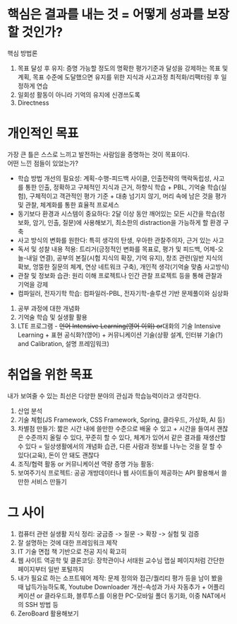 # 핵심은 결과를 내는 것 = 어떻게 성과를 보장할 것인가?
핵심 방법론
1. 목표 달성 후 유지: 증명 가능할 정도의 명확한 평가기준과 달성을 강제하는 목표 및 계획, 목표 수준에 도달했으면 유지를 위한 지식과 사고과정 최적화/리팩터링 후 일정하게 연습
2. 일회성 활동이 아니라 기억의 유지에 신경쓰도록
3. Directness

# 개인적인 목표
가장 큰 틀은 스스로 느끼고 발전하는 사람임을 증명하는 것이 목표이다.  
어떤 느낀 점들이 있었는가?
- 학습 방법 개선의 필요성: 계획-수행-피드백 사이클, 인출전략의 맥락독립성, 사고를 통한 인출, 정확하고 구체적인 지식과 근거, 하향식 학습 + PBL, 기억술 학습(실험), 구체적이고 객관적인 평가 기준 + 대충 넘기지 않기, 머리 속에 남은 것을 평가 및 관찰, 체계화를 통한 효율적 프로세스
- 동기보다 환경과 시스템이 중요하다: 2달 이상 동안 깨어있는 모든 시간을 학습(정보화, 암기, 인출, 질문)에 사용해보기, 최소한의 distraction을 가능하게 할 환경 구축
- 사고 방식의 변화를 원한다: 특히 생각의 탄생, 우아한 관찰주의자, 근거 있는 사고
- 독서 및 성찰 내용 적용: 트리거(긍정적인 변화를 목표로, 평가 및 피드백, 어제-오늘-내일 연결), 공부의 본질(시험 지식의 확장, 기억 유지), 창조 관련(일반 지식의 확보, 엉뚱한 질문의 체계, 연상 네트워크 구축), 개인적 생각(기억술 맞춤 사고방식)
- 관찰 및 정보화 습관: 원리 이해 프로젝트나 인간 관찰 프로젝트 등을 통해 관찰과 기억을 강제
- 컴파일러, 전자기학 학습: 컴파일러-PBL, 전자기학-솔루션 기반 문제풀이와 심상화

1. 공부 과정에 대한 개념화
2. 기억술 학습 및 실생활 활용
3. LTE 프로그램 - ~~언어 Intensive Learning(영어 이외) or~~대화의 기술 Intensive Learning + 표현 공식화?(영어) + 커뮤니케이션 기술(상황 설계, 인터뷰 기술(?) and Calibration, 설명 프레임워크)

# 취업을 위한 목표
내가 보여줄 수 있는 최선은 다양한 분야의 관심과 학습능력이라고 생각한다.
1. 산업 분석
2. 기술 체험(JS Framework, CSS Framework, Spring, 클라우드, 가상화, AI 등)
3. 차별점 만들기: 짧은 시간 내에 쓸만한 수준으로 배울 수 있고 + 시간을 들여서 괜찮은 수준까지 올릴 수 있다, 꾸준히 할 수 있다, 체계가 있어서 같은 결과를 재생산할 수 있다 = 일상생활에서의 개념화 습관, 다른 사람과 정보를 나누는 것을 잘 할 수 있다(교육), 돈이 안 돼도 괜찮다
4. 조직/협력 활동 or 커뮤니케이션 역량 증명 가능 활동:
5. 보여주기식 프로젝트: 공공 개방데이터나 웹 사이트들이 제공하는 API 활용해서 쓸만한 서비스 만들기

# 그 사이
1. 컴퓨터 관련 실생활 지식 정리: 궁금증 -> 질문 -> 확장 -> 실험 및 검증
2. 잘 설명하는 것에 대한 프레임워크 제작
3. IT 기술 면접 책 기반으로 전공 지식 확고히
4. 웹 사이트 역공학 및 클론코딩: 장학관이나 서태원 교수님 랩실 페이지처럼 간단한 페이지부터 일반 포털까지
5. 내가 필요로 하는 소프트웨어 제작: 문제 정의와 접근/퀄리티 평가 등을 남이 봤을 때 납득가능하도록, Youtube Downloader 개선-속성과 가사 자동추가 + 어플리케이션 or 클라우드화, 블루투스를 이용한 PC-모바일 폴더 동기화, 이중 NAT에서의 SSH 방법 등
6. ZeroBoard 활용해보기
